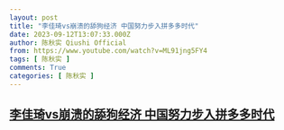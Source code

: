```yaml
---
layout: post
title: "李佳琦vs崩溃的舔狗经济 中国努力步入拼多多时代"
date: 2023-09-12T13:07:33.000Z
author: 陈秋实 Qiushi Official
from: https://www.youtube.com/watch?v=ML91jng5FY4
tags: [ 陈秋实 ]
comments: True
categories: [ 陈秋实 ]
---
```

<!--1694524053000-->
[李佳琦vs崩溃的舔狗经济 中国努力步入拼多多时代](https://www.youtube.com/watch?v=ML91jng5FY4)
------

<div>

</div>
